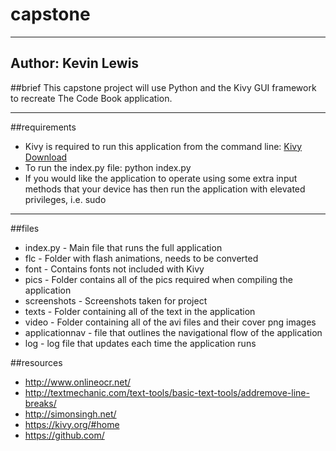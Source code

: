 # capstone
-----------------------------------------------------------
Author: Kevin Lewis
-----------------------------------------------------------
##brief
This capstone project will use Python and the Kivy GUI 
framework to recreate The Code Book application.

-----------------------------------------------------------
##requirements
* Kivy is required to run this application from the command
line: [Kivy Download](https://kivy.org/#download)
* To run the index.py file: python index.py
* If you would like the application to operate using some
extra input methods that your device has then run the 
application with elevated privileges, i.e. sudo

-----------------------------------------------------------
##files
* index.py - Main file that runs the full application
* flc - Folder with flash animations, needs to be converted
* font - Contains fonts not included with Kivy
* pics - Folder contains all of the pics required when
compiling the application
* screenshots - Screenshots taken for project
* texts - Folder containing all of the text in the 
application
* video - Folder containing all of the avi files and their
cover png images
* applicationnav - file that outlines the navigational 
flow of the application
* log - log file that updates each time the application
runs

##resources
* http://www.onlineocr.net/
* http://textmechanic.com/text-tools/basic-text-tools/addremove-line-breaks/
* http://simonsingh.net/
* https://kivy.org/#home
* https://github.com/
